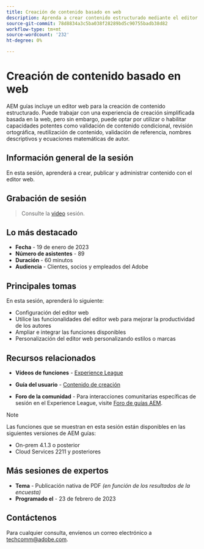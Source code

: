 ```yaml
---
title: Creación de contenido basado en web
description: Aprenda a crear contenido estructurado mediante el editor web.
source-git-commit: 78d8834a3c5ba038f28289bd5c90755badb38d82
workflow-type: tm+mt
source-wordcount: '232'
ht-degree: 0%

---
```



# Creación de contenido basado en web

AEM guías incluye un editor web para la creación de contenido estructurado. Puede trabajar con una experiencia de creación simplificada basada en la web, pero sin embargo, puede optar por utilizar o habilitar capacidades potentes como validación de contenido condicional, revisión ortográfica, reutilización de contenido, validación de referencia, nombres descriptivos y ecuaciones matemáticas de autor.

## Información general de la sesión

En esta sesión, aprenderá a crear, publicar y administrar contenido con el editor web.

## Grabación de sesión

>Consulte la [video](https://video.tv.adobe.com/v/3414171/dita-authoring-ccms-web-author?quality=12&learn=on) sesión.

## Lo más destacado

- **Fecha** - 19 de enero de 2023
- **Número de asistentes** - 89
- **Duración** - 60 minutos
- **Audiencia** - Clientes, socios y empleados del Adobe

## Principales tomas

En esta sesión, aprenderá lo siguiente:
- Configuración del editor web
- Utilice las funcionalidades del editor web para mejorar la productividad de los autores
- Ampliar e integrar las funciones disponibles
- Personalización del editor web personalizando estilos o marcas

## Recursos relacionados

- **Vídeos de funciones** -  [Experience League](https://experienceleague.adobe.com/docs/experience-manager-guides-learn/videos/advanced-user-guide/overview.html?lang=en)

- **Guía del usuario** - [Contenido de creación](https://help.adobe.com/en_US/xml-documentation-for-adobe-experience-manager/index.html#t=DXML-master-map/authoring-content.html)

- **Foro de la comunidad** - Para interacciones comunitarias específicas de sesión en el Experience League, visite  [Foro de guías AEM](https://experienceleaguecommunities.adobe.com/t5/experience-manager-guides/bd-p/xml-documentation-discussions).

>[!NOTE]
>
> Las funciones que se muestran en esta sesión están disponibles en las siguientes versiones de AEM guías:
> - On-prem 4.1.3 o posterior
> - Cloud Services 2211 y posteriores


## Más sesiones de expertos

- **Tema** - Publicación nativa de PDF *(en función de los resultados de la encuesta)*
- **Programado el** - 23 de febrero de 2023

## Contáctenos

Para cualquier consulta, envíenos un correo electrónico a techcomm@adobe.com.